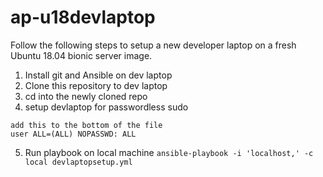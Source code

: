 # ap-u18devlaptop

Follow the following steps to setup a new developer laptop on a fresh Ubuntu 18.04 bionic server image.

1. Install git and Ansible on dev laptop
2. Clone this repository to dev laptop
3. cd into the newly cloned repo
4. setup devlaptop for passwordless sudo

```sudo nano /etc/sudoers
add this to the bottom of the file
user ALL=(ALL) NOPASSWD: ALL
```
5. Run playbook on local machine
```ansible-playbook -i 'localhost,' -c local devlaptopsetup.yml```